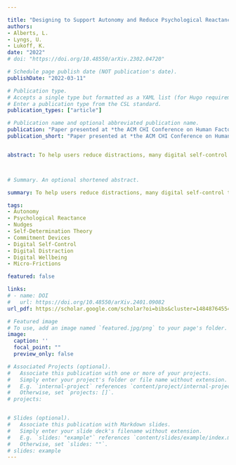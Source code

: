 ```yaml
---

title: "Designing to Support Autonomy and Reduce Psychological Reactance in Digital Self-Control Tool"
authors: 
- Alberts, L.
- Lyngs, U.
- Lukoff, K.
date: "2022"
# doi: "https://doi.org/10.48550/arXiv.2302.04720"

# Schedule page publish date (NOT publication's date).
publishDate: "2022-03-11"

# Publication type.
# Accepts a single type but formatted as a YAML list (for Hugo requirements).
# Enter a publication type from the CSL standard.
publication_types: ["article"]

# Publication name and optional abbreviated publication name.
publication: "Paper presented at *the ACM CHI Conference on Human Factors in Computing Systems Workshop: Self-Determination Theory in HCI: Shaping a Research Agenda. New Orleans, LA, USA. 29 April-5 May, 2022*"
publication_short: "Paper presented at *the ACM CHI Conference on Human Factors in Computing Systems Workshop: Self-Determination Theory in HCI: Shaping a Research Agenda. New Orleans, LA, USA. 29 April-5 May, 2022*"


abstract: To help users reduce distractions, many digital self-control tools (DSCTs) use strong enforcement mechanisms (e.g., locking the user out of undesired apps during work hours). However, these tools often trigger psychological reactance - the desire to restore the restricted autonomy by circumventing or contradicting the tool. We propose ways that designers can leverage self-determination theory, an evidence-based theory of human motivation and wellbeing, to support users in internalizing the motivation behind their goals and reduce reactance.



# Summary. An optional shortened abstract.

summary: To help users reduce distractions, many digital self-control tools (DSCTs) use strong enforcement mechanisms (e.g., locking the user out of undesired apps during work hours). However, these tools often trigger psychological reactance - the desire to restore the restricted autonomy by circumventing or contradicting the tool. We propose ways that designers can leverage self-determination theory, an evidence-based theory of human motivation and wellbeing, to support users in internalizing the motivation behind their goals and reduce reactance.

tags:
- Autonomy
- Psychological Reactance
- Nudges
- Self-Determination Theory
- Commitment Devices
- Digital Self-Control
- Digital Distraction
- Digital Wellbeing
- Micro-Frictions

featured: false

links:
# - name: DOI
#   url: https://doi.org/10.48550/arXiv.2401.09082
url_pdf: https://scholar.google.com/scholar?oi=bibs&cluster=14848764554510902112&btnI=1&hl=en

# Featured image
# To use, add an image named `featured.jpg/png` to your page's folder. 
image:
  caption: ''
  focal_point: ""
  preview_only: false

# Associated Projects (optional).
#   Associate this publication with one or more of your projects.
#   Simply enter your project's folder or file name without extension.
#   E.g. `internal-project` references `content/project/internal-project/index.md`.
#   Otherwise, set `projects: []`.
# projects:


# Slides (optional).
#   Associate this publication with Markdown slides.
#   Simply enter your slide deck's filename without extension.
#   E.g. `slides: "example"` references `content/slides/example/index.md`.
#   Otherwise, set `slides: ""`.
# slides: example
---
```



